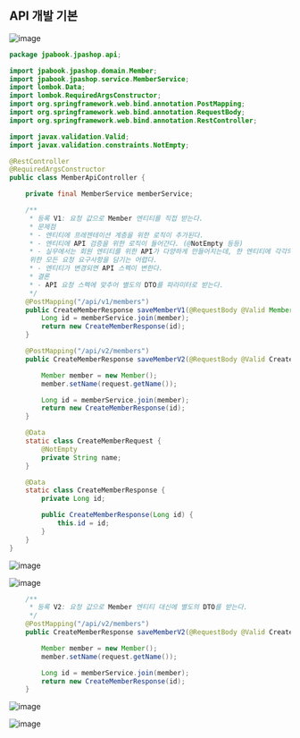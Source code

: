 ## **API 개발 기본**

![image](https://user-images.githubusercontent.com/79301439/177908256-0a23c965-965e-46fd-ba53-b29b380e84d8.png)

```java
package jpabook.jpashop.api;

import jpabook.jpashop.domain.Member;
import jpabook.jpashop.service.MemberService;
import lombok.Data;
import lombok.RequiredArgsConstructor;
import org.springframework.web.bind.annotation.PostMapping;
import org.springframework.web.bind.annotation.RequestBody;
import org.springframework.web.bind.annotation.RestController;

import javax.validation.Valid;
import javax.validation.constraints.NotEmpty;

@RestController
@RequiredArgsConstructor
public class MemberApiController {

    private final MemberService memberService;

    /**
     * 등록 V1: 요청 값으로 Member 엔티티를 직접 받는다.
     * 문제점
     * - 엔티티에 프레젠테이션 계층을 위한 로직이 추가된다.
     * - 엔티티에 API 검증을 위한 로직이 들어간다. (@NotEmpty 등등)
     * - 실무에서는 회원 엔티티를 위한 API가 다양하게 만들어지는데, 한 엔티티에 각각의 API를
     위한 모든 요청 요구사항을 담기는 어렵다.
     * - 엔티티가 변경되면 API 스펙이 변한다.
     * 결론
     * - API 요청 스펙에 맞추어 별도의 DTO를 파라미터로 받는다.
     */
    @PostMapping("/api/v1/members")
    public CreateMemberResponse saveMemberV1(@RequestBody @Valid Member member) {
        Long id = memberService.join(member);
        return new CreateMemberResponse(id);
    }

    @PostMapping("/api/v2/members")
    public CreateMemberResponse saveMemberV2(@RequestBody @Valid CreateMemberRequest request) {

        Member member = new Member();
        member.setName(request.getName());

        Long id = memberService.join(member);
        return new CreateMemberResponse(id);
    }

    @Data
    static class CreateMemberRequest {
        @NotEmpty
        private String name;
    }

    @Data
    static class CreateMemberResponse {
        private Long id;

        public CreateMemberResponse(Long id) {
            this.id = id;
        }
    }
}
```

![image](https://user-images.githubusercontent.com/79301439/177908640-47e38d48-48f9-42e0-b90d-506bb3db28f0.png)

![image](https://user-images.githubusercontent.com/79301439/177908663-d3b92eaf-e4bb-4849-87d6-249d12af1472.png)

```java
    /**
     * 등록 V2: 요청 값으로 Member 엔티티 대신에 별도의 DTO를 받는다.
     */
    @PostMapping("/api/v2/members")
    public CreateMemberResponse saveMemberV2(@RequestBody @Valid CreateMemberRequest request) {

        Member member = new Member();
        member.setName(request.getName());

        Long id = memberService.join(member);
        return new CreateMemberResponse(id);
    }
```

![image](https://user-images.githubusercontent.com/79301439/177908809-1c611b0a-0037-45c7-a1b8-b590bb665457.png)

![image](https://user-images.githubusercontent.com/79301439/177908851-c3ce9af7-d3da-4735-b308-825b5170d817.png)

